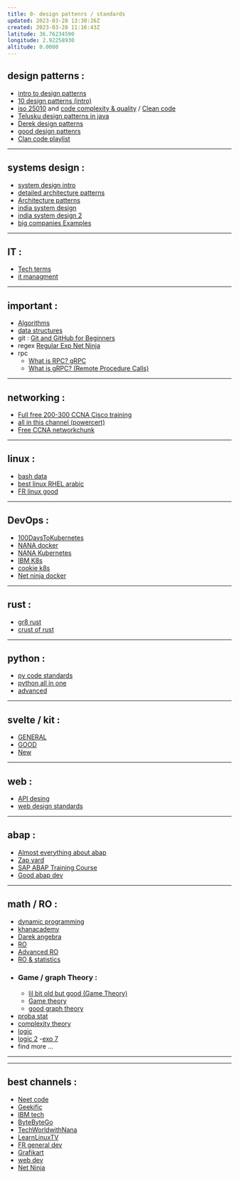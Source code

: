 ```yaml
---
title: 0- design pattenrs / standards
updated: 2023-03-28 13:30:26Z
created: 2023-03-28 11:16:43Z
latitude: 36.76234590
longitude: 2.92258930
altitude: 0.0000
---
```


## design patterns : 
- [intro to design patterns](https://www.youtube.com/watch?v=tAuRQs_d9F8&t=30s)
- [10 design patterns (intro)](https://youtu.be/tv-_1er1mWI)
- [iso 25010](https://www.youtube.com/watch?v=RGQYwOnUNAo) and [code complexity & quality](https://www.youtube.com/@sayfjawad522/playlists) / [Clean code](https://www.youtube.com/watch?v=HaI44s2B8-k&list=RDCMUCl_fhwlTAARASHq2hoEd_pw&index=2)
- [Telusku design patterns in java](https://www.youtube.com/watch?v=KewVXDBmUhw&list=PLsyeobzWxl7r2ZX1fl-7CKnayxHJA_1ol&index=2)
- [Derek design patterns](https://www.youtube.com/playlist?list=PLF206E906175C7E07)
- [good design pattenrs](https://www.youtube.com/watch?v=tSZn4wkBIu8&list=PLlsmxlJgn1HJpa28yHzkBmUY-Ty71ZUGc&index=2)
- [Clan code playlist](https://www.youtube.com/watch?v=rndiYu8If-I&list=PL_csAAO9PQ8ZIh89P2re5fziX9kaI8Yhx)
---
## systems design : 
- [system design intro](https://www.youtube.com/watch?v=i53Gi_K3o7I&t=73s)
- [detailed architecture patterns](https://www.youtube.com/watch?v=lTkL1oIMiaU&list=PLSyLGd0D0b4ThfElztKEueqQ5SIHJjUEU)
- [Architecture patterns](https://www.youtube.com/watch?v=BrT3AO8bVQY&t=150s)
- [india system design](https://www.youtube.com/watch?v=vge7qwCR1dA&list=PLt4nG7RVVk1g_LutiJ8_LvE914rIE5z4u)
- [india system design 2](https://www.youtube.com/watch?v=tjiAV4pG9CM&list=PLtZafdfRI4M5blB0jpYtlg70l-W4xVQnO)
- [big companies Examples](https://www.youtube.com/watch?v=Tu-hZ6lqNtY&list=PLI9W87-Dqn7j_x6QtR6sUjycJR7nQLBqT&index=3)
___
## IT : 
- [Tech terms](https://www.youtube.com/@TechTermsDG/videos)
- [it managment](https://www.youtube.com/watch?v=-lU_3BOxuZ4&list=PL-ggE-fPIdy6nf7r2ScLiSo7y1tiqZlQW)
___
## important :
- [Algorithms](https://www.youtube.com/watch?v=mB5HXBb_HY8&list=PLDN4rrl48XKpZkf03iYFl-O29szjTrs_O&index=34)
- [data structures](https://www.youtube.com/watch?v=Qmt0QwzEmh0&list=PLDV1Zeh2NRsB6SWUrDFW2RmDotAfPbeHu)
- git : [Git and GitHub for Beginners](https://www.youtube.com/watch?v=RGOj5yH7evk)
- regex [Regular Exp Net Ninja](https://www.youtube.com/watch?v=r6I-Ahc0HB4&list=PL4cUxeGkcC9g6m_6Sld9Q4jzqdqHd2HiD)
- rpc
	- [What is RPC? gRPC](https://www.youtube.com/watch?v=gnchfOojMk4)
	- [What is gRPC? (Remote Procedure Calls)](https://www.youtube.com/watch?v=hVrwuMnCtok)
___
## networking : 

- [Full free 200-300 CCNA Cisco training](https://www.youtube.com/playlist?list=PLh94XVT4dq02frQRRZBHzvj2hwuhzSByN)
- [all in this channel (powercert)](https://www.youtube.com/@PowerCertAnimatedVideos)
- [Free CCNA networkchunk](https://www.youtube.com/watch?v=S7MNX_UD7vY&list=PLIhvC56v63IJVXv0GJcl9vO5Z6znCVb1P)
___
## linux : 
- [bash data](https://www.youtube.com/watch?v=kyaTtJRjMCU&list=PLdfA2CrAqQ5kB8iSbm5FB1ADVdBeOzVqZ)
- [best linux RHEL arabic](https://www.youtube.com/watch?v=oD5Y4Gzr6vw&list=PLy1Fx2HfcmWBpD_PI4AQpjeDK5-5q6TG7)
- [FR linux good](https://www.youtube.com/watch?v=py1E14pXfAM&list=PLrSOXFDHBtfHKxuz6NySItyf4iSEcTw97)
---
## DevOps : 
- [100DaysToKubernetes](https://www.youtube.com/playlist?list=PLWnens-FYbIpUpmiiNYfkqTZQUYppGMFV)
- [NANA docker](https://www.youtube.com/watch?v=jPdIRX6q4jA&list=PLy7NrYWoggjwPggqtFsI_zMAwvG0SqYCb)
- [NANA Kubernetes](https://www.youtube.com/watch?v=VnvRFRk_51k&list=PLy7NrYWoggjziYQIDorlXjTvvwweTYoNC)
- [IBM K8s](https://www.youtube.com/watch?v=2vMEQ5zs1ko&list=PLOspHqNVtKABAVX4azqPIu6UfsPzSu2YN)
- [cookie k8s](https://www.youtube.com/watch?v=NChhdOZV4sY&list=PLP0aqyZ5GFdk8dwNnBd77rWnsTCmP9wdE)
- [Net ninja docker](https://www.youtube.com/watch?v=31ieHmcTUOk&list=PL4cUxeGkcC9hxjeEtdHFNYMtCpjNBm3h7)
___
## rust  :
- [gr8 rust](https://www.youtube.com/playlist?list=PLJbE2Yu2zumDF6BX6_RdPisRVHgzV02NW)
- [crust of rust](https://www.youtube.com/playlist?list=PLqbS7AVVErFiWDOAVrPt7aYmnuuOLYvOa)
___
## python :
- [py code standards](https://www.youtube.com/watch?v=U2vDWc5sce0)
 - [python all in one](https://www.youtube.com/playlist?list=PL-osiE80TeTt2d9bfVyTiXJA-UTHn6WwU)
 - [advanced](https://www.youtube.com/@mCoding)
___
## svelte / kit :
- [GENERAL](https://www.youtube.com/watch?v=K1Tya6ovVOI&list=PL1fJTPeldj0cD7Yfsrxio6WXHdL-g3AYc)
- [GOOD](https://www.youtube.com/watch?v=EQy-AYhZIlE&list=PLq30BP0TIcqXP149TyFMfRhnMT6T5--e5)
- [New](https://www.youtube.com/watch?v=ygtbuexDHxE&list=PLm_Qt4aKpfKjf77S8UD79Ockhwp_699Ms)

---
## web :
- [API desing](https://www.youtube.com/watch?v=9Ng00IlBCtw&list=PL9XzOCngAkqs4m0XdULJu_78nM3Ok3Q65)
- [ web design standards](https://www.youtube.com/watch?v=uS9wnNsamzA)
___
## abap :

- [Almost everything about abap](https://www.youtube.com/@just2shareji/playlists)
- [Zap yard](https://www.youtube.com/@ZAPYard/playlists)
- [SAP ABAP Training Course](https://www.youtube.com/@sapabaptrainingcourse5247/playlists)
- [Good abap dev](https://www.youtube.com/@brandcaul)
- ---
## math / RO :
- [dynamic programming](https://www.youtube.com/watch?v=qMky6D6YtXU)
- [khanacademy](https://www.youtube.com/@khanacademy)
- [Darek angebra](https://www.youtube.com/watch?v=B_WCI_A944E&list=PLGLfVvz_LVvQ_hHKxblsjZhfT9Pc4X8CO)
- [RO](https://www.youtube.com/watch?v=KIKZyHTDR5Q&list=PLIY8eNdw5tW_UuFLy_vUP2pXNIHls2Pwd)
- [Advanced RO](https://www.youtube.com/watch?v=2WeqNVBYrCg&list=PLMHSr8fseBzWKsCDYRz7jFukOciviyXgc)
- [RO & statistics](https://www.youtube.com/@lckung.lectures)
- ### Game / graph Theory :
	- [lil bit old but good (Game Theory)](https://www.youtube.com/watch?v=DW_-I8UuU6I&list=PLGdMwVKbjVQ8DhP8dgrBO1B5etE81Hxxh&index=49)
	- [Game theory](https://www.youtube.com/watch?v=fvEQujUcPv4&list=PLKI1h_nAkaQoDzI4xDIXzx6U2ergFmedo&index=7)
	- [good graph theory](https://www.youtube.com/watch?v=ZQY4IfEcGvM&list=PLztBpqftvzxXBhbYxoaZJmnZF6AUQr1mH)
- [proba stat](https://www.youtube.com/watch?v=Z1zdkcwosD4&list=PLU5aQXLWR3_wDJi9fDQar3GQVfZD4SlbX)
- [complexity theory](https://www.youtube.com/watch?v=KydXVE9Su5g&list=PLdUzuimxVcC0DENcdT8mfhI3iRRJLVjqH)
- [logic](https://www.youtube.com/watch?v=pHWaxuyfK2s&list=PLHXZ9OQGMqxersk8fUxiUMSIx0DBqsKZS&index=23)
- [logic 2](https://www.youtube.com/watch?v=7dnLtvmQkdk&list=PLqEJ_rxb3Xf0dTy_-dSqINnAD5tbmpUx8&index=5)
-[exo 7](https://www.youtube.com/@Exo7Math/playlists)
- find more ...
---
---
## best channels : 
- [Neet code](https://www.youtube.com/@NeetCode)
-  [Geekific](https://www.youtube.com/@geekific/playlists)
-  [IBM tech](https://www.youtube.com/@IBMTechnology)
-  [ByteByteGo](https://www.youtube.com/@ByteByteGo)
-  [TechWorldwithNana](https://www.youtube.com/@TechWorldwithNana)
-  [LearnLinuxTV](https://www.youtube.com/@LearnLinuxTV/playlists)
-  [FR general dev](https://www.youtube.com/@formation-video/playlists)
-  [Grafikart](https://www.youtube.com/@grafikart)
-  [web dev](https://www.youtube.com/@WatchandLearnTutorials/playlists)
-  [Net Ninja](https://www.youtube.com/@NetNinja)